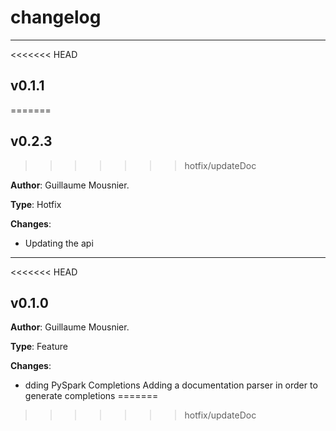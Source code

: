 # changelog

---

<<<<<<< HEAD
## v0.1.1
=======
## v0.2.3
>>>>>>> hotfix/updateDoc

**Author**: Guillaume Mousnier.

**Type**: Hotfix

**Changes**:
- Updating the api

---
<<<<<<< HEAD

## v0.1.0

**Author**: Guillaume Mousnier.

**Type**: Feature

**Changes**:
- dding PySpark Completions
Adding a documentation parser in order to generate completions
=======
>>>>>>> hotfix/updateDoc
